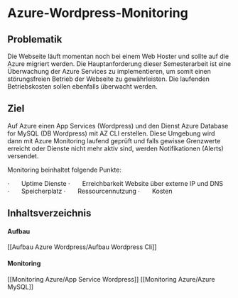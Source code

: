# Azure-Wordpress-Monitoring

## Problematik

Die Webseite läuft momentan noch bei einem Web Hoster und sollte auf die Azure migriert werden. Die Hauptanforderung dieser Semesterarbeit ist eine Überwachung der Azure Services zu implementieren, um somit einen störungsfreien Betrieb der Webseite zu gewährleisten. Die laufenden Betriebskosten sollen ebenfalls überwacht werden.

## Ziel
Auf Azure einen App Services (Wordpress) und den Dienst Azure Database for MySQL (DB Wordpress) mit AZ CLI erstellen. Diese Umgebung wird dann mit Azure Monitoring laufend geprüft und falls gewisse Grenzwerte erreicht oder Dienste nicht mehr aktiv sind, werden Notifikationen (Alerts) versendet.

Monitoring beinhaltet folgende Punkte:

·       Uptime Dienste
·       Erreichbarkeit Website über externe IP und DNS
·       Speicherplatz
·       Ressourcennutzung
·       Kosten


## Inhaltsverzeichnis
#### Aufbau
[[Aufbau Azure Wordpress/Aufbau Wordpress Cli]]
#### Monitoring
[[Monitoring Azure/App Service Wordpress]]
[[Monitoring Azure/Azure MySQL]]


